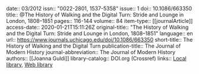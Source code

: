 date:: 03/2012
issn:: "0022-2801, 1537-5358"
issue:: 1
doi:: 10.1086/663350
title:: @The History of Walking and the Digital Turn: Stride and Lounge in London, 1808–1851
pages:: 116-144
volume:: 84
item-type:: [[journalArticle]]
access-date:: 2020-01-21T15:11:26Z
original-title:: "The History of Walking and the Digital Turn: Stride and Lounge in London, 1808–1851"
language:: en
url:: https://www.journals.uchicago.edu/doi/10.1086/663350
short-title:: The History of Walking and the Digital Turn
publication-title:: The Journal of Modern History
journal-abbreviation:: The Journal of Modern History
authors:: [[Joanna Guldi]]
library-catalog:: DOI.org (Crossref)
links:: [Local library](zotero://select/groups/2386895/items/FYNHYQD2), [Web library](https://www.zotero.org/groups/2386895/items/FYNHYQD2)
